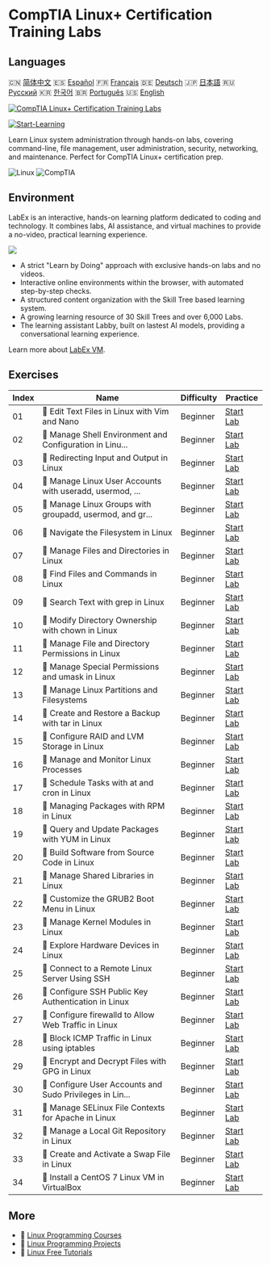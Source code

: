 # CompTIA Linux+ Certification Training Labs

## Languages

🇨🇳 [简体中文](README_zh.md) 🇪🇸 [Español](README_es.md) 🇫🇷 [Français](README_fr.md) 🇩🇪 [Deutsch](README_de.md) 🇯🇵 [日本語](README_ja.md) 🇷🇺 [Русский](README_ru.md) 🇰🇷 [한국어](README_ko.md) 🇧🇷 [Português](README_pt.md) 🇺🇸 [English](README.md) 

[![CompTIA Linux+ Certification Training Labs](https://cover-creator.labex.io/comptia-linux-plus-training-labs.png)](https://labex.io/courses/comptia-linux-plus-training-labs)

[![Start-Learning](https://img.shields.io/badge/Start-Learning-whitesmoke?style=for-the-badge)](https://labex.io/courses/comptia-linux-plus-training-labs)

Learn Linux system administration through hands-on labs, covering command-line, file management, user administration, security, networking, and maintenance. Perfect for CompTIA Linux+ certification prep.

![Linux](https://img.shields.io/badge/Linux-whitesmoke?style=for-the-badge&logo=linux)
![CompTIA](https://img.shields.io/badge/CompTIA-whitesmoke?style=for-the-badge&logo=comptia)


## Environment

LabEx is an interactive, hands-on learning platform dedicated to coding and technology. It combines labs, AI assistance, and virtual machines to provide a no-video, practical learning experience.

![](https://tutorial-screenshot.getvm.io/images/vm-1725247253.png)

- A strict "Learn by Doing" approach with exclusive hands-on labs and no videos.
- Interactive online environments within the browser, with automated step-by-step checks.
- A structured content organization with the Skill Tree based learning system.
- A growing learning resource of 30 Skill Trees and over 6,000 Labs.
- The learning assistant Labby, built on lastest AI models, providing a conversational learning experience.

Learn more about [LabEx VM](https://support.labex.io/using-labex/virtual-machine).

## Exercises

|   Index | Name                                                     | Difficulty   | Practice                                                                                                                                    |
|---------|----------------------------------------------------------|--------------|---------------------------------------------------------------------------------------------------------------------------------------------|
|      01 | 📖 Edit Text Files in Linux with Vim and Nano            | Beginner     | <a target='_blank' href='https://labex.io/tutorials/linux-edit-text-files-in-linux-with-vim-and-nano-591076'>Start Lab</a>                  |
|      02 | 📖 Manage Shell Environment and Configuration in Linu... | Beginner     | <a target='_blank' href='https://labex.io/tutorials/linux-manage-shell-environment-and-configuration-in-linux-590838'>Start Lab</a>         |
|      03 | 📖 Redirecting Input and Output in Linux                 | Beginner     | <a target='_blank' href='https://labex.io/tutorials/linux-redirecting-input-and-output-in-linux-590840'>Start Lab</a>                       |
|      04 | 📖 Manage Linux User Accounts with useradd, usermod, ... | Beginner     | <a target='_blank' href='https://labex.io/tutorials/linux-manage-linux-user-accounts-with-useradd-usermod-and-userdel-590837'>Start Lab</a> |
|      05 | 📖 Manage Linux Groups with groupadd, usermod, and gr... | Beginner     | <a target='_blank' href='https://labex.io/tutorials/linux-manage-linux-groups-with-groupadd-usermod-and-groupdel-590836'>Start Lab</a>      |
|      06 | 📖 Navigate the Filesystem in Linux                      | Beginner     | <a target='_blank' href='https://labex.io/tutorials/linux-navigate-the-filesystem-in-linux-590971'>Start Lab</a>                            |
|      07 | 📖 Manage Files and Directories in Linux                 | Beginner     | <a target='_blank' href='https://labex.io/tutorials/linux-manage-files-and-directories-in-linux-590835'>Start Lab</a>                       |
|      08 | 📖 Find Files and Commands in Linux                      | Beginner     | <a target='_blank' href='https://labex.io/tutorials/linux-find-files-and-commands-in-linux-590834'>Start Lab</a>                            |
|      09 | 📖 Search Text with grep in Linux                        | Beginner     | <a target='_blank' href='https://labex.io/tutorials/linux-search-text-with-grep-in-linux-590841'>Start Lab</a>                              |
|      10 | 📖 Modify Directory Ownership with chown in Linux        | Beginner     | <a target='_blank' href='https://labex.io/tutorials/linux-modify-directory-ownership-with-chown-in-linux-590847'>Start Lab</a>              |
|      11 | 📖 Manage File and Directory Permissions in Linux        | Beginner     | <a target='_blank' href='https://labex.io/tutorials/linux-manage-file-and-directory-permissions-in-linux-590844'>Start Lab</a>              |
|      12 | 📖 Manage Special Permissions and umask in Linux         | Beginner     | <a target='_blank' href='https://labex.io/tutorials/linux-manage-special-permissions-and-umask-in-linux-590846'>Start Lab</a>               |
|      13 | 📖 Manage Linux Partitions and Filesystems               | Beginner     | <a target='_blank' href='https://labex.io/tutorials/linux-manage-linux-partitions-and-filesystems-590845'>Start Lab</a>                     |
|      14 | 📖 Create and Restore a Backup with tar in Linux         | Beginner     | <a target='_blank' href='https://labex.io/tutorials/linux-create-and-restore-a-backup-with-tar-in-linux-590843'>Start Lab</a>               |
|      15 | 📖 Configure RAID and LVM Storage in Linux               | Beginner     | <a target='_blank' href='https://labex.io/tutorials/linux-configure-raid-and-lvm-storage-in-linux-590842'>Start Lab</a>                     |
|      16 | 📖 Manage and Monitor Linux Processes                    | Beginner     | <a target='_blank' href='https://labex.io/tutorials/linux-manage-and-monitor-linux-processes-590864'>Start Lab</a>                          |
|      17 | 📖 Schedule Tasks with at and cron in Linux              | Beginner     | <a target='_blank' href='https://labex.io/tutorials/linux-schedule-tasks-with-at-and-cron-in-linux-590870'>Start Lab</a>                    |
|      18 | 📖 Managing Packages with RPM in Linux                   | Beginner     | <a target='_blank' href='https://labex.io/tutorials/rhel-managing-packages-with-rpm-in-linux-590868'>Start Lab</a>                          |
|      19 | 📖 Query and Update Packages with YUM in Linux           | Beginner     | <a target='_blank' href='https://labex.io/tutorials/rhel-query-and-update-packages-with-yum-in-linux-590869'>Start Lab</a>                  |
|      20 | 📖 Build Software from Source Code in Linux              | Beginner     | <a target='_blank' href='https://labex.io/tutorials/linux-build-software-from-source-code-in-linux-590853'>Start Lab</a>                    |
|      21 | 📖 Manage Shared Libraries in Linux                      | Beginner     | <a target='_blank' href='https://labex.io/tutorials/linux-manage-shared-libraries-in-linux-590867'>Start Lab</a>                            |
|      22 | 📖 Customize the GRUB2 Boot Menu in Linux                | Beginner     | <a target='_blank' href='https://labex.io/tutorials/linux-customize-the-grub2-boot-menu-in-linux-590859'>Start Lab</a>                      |
|      23 | 📖 Manage Kernel Modules in Linux                        | Beginner     | <a target='_blank' href='https://labex.io/tutorials/linux-manage-kernel-modules-in-linux-590865'>Start Lab</a>                              |
|      24 | 📖 Explore Hardware Devices in Linux                     | Beginner     | <a target='_blank' href='https://labex.io/tutorials/linux-explore-hardware-devices-in-linux-590861'>Start Lab</a>                           |
|      25 | 📖 Connect to a Remote Linux Server Using SSH            | Beginner     | <a target='_blank' href='https://labex.io/tutorials/linux-connect-to-a-remote-linux-server-using-ssh-590857'>Start Lab</a>                  |
|      26 | 📖 Configure SSH Public Key Authentication in Linux      | Beginner     | <a target='_blank' href='https://labex.io/tutorials/linux-configure-ssh-public-key-authentication-in-linux-590855'>Start Lab</a>            |
|      27 | 📖 Configure firewalld to Allow Web Traffic in Linux     | Beginner     | <a target='_blank' href='https://labex.io/tutorials/linux-configure-firewalld-to-allow-web-traffic-in-linux-590854'>Start Lab</a>           |
|      28 | 📖 Block ICMP Traffic in Linux using iptables            | Beginner     | <a target='_blank' href='https://labex.io/tutorials/linux-block-icmp-traffic-in-linux-using-iptables-590852'>Start Lab</a>                  |
|      29 | 📖 Encrypt and Decrypt Files with GPG in Linux           | Beginner     | <a target='_blank' href='https://labex.io/tutorials/linux-encrypt-and-decrypt-files-with-gpg-in-linux-590860'>Start Lab</a>                 |
|      30 | 📖 Configure User Accounts and Sudo Privileges in Lin... | Beginner     | <a target='_blank' href='https://labex.io/tutorials/linux-configure-user-accounts-and-sudo-privileges-in-linux-590856'>Start Lab</a>        |
|      31 | 📖 Manage SELinux File Contexts for Apache in Linux      | Beginner     | <a target='_blank' href='https://labex.io/tutorials/linux-manage-selinux-file-contexts-for-apache-in-linux-590866'>Start Lab</a>            |
|      32 | 📖 Manage a Local Git Repository in Linux                | Beginner     | <a target='_blank' href='https://labex.io/tutorials/linux-manage-a-local-git-repository-in-linux-590863'>Start Lab</a>                      |
|      33 | 📖 Create and Activate a Swap File in Linux              | Beginner     | <a target='_blank' href='https://labex.io/tutorials/linux-create-and-activate-a-swap-file-in-linux-590858'>Start Lab</a>                    |
|      34 | 📖 Install a CentOS 7 Linux VM in VirtualBox             | Beginner     | <a target='_blank' href='https://labex.io/tutorials/linux-install-a-centos-7-linux-vm-in-virtualbox-590862'>Start Lab</a>                   |

## More

- 🔗 [Linux Programming Courses](https://github.com/labex-labs/awesome-programming-courses)
- 🔗 [Linux Programming Projects](https://github.com/labex-labs/awesome-programming-projects)
- 🔗 [Linux Free Tutorials](https://github.com/labex-labs/linux-free-tutorials)

